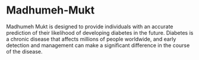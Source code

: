 # Madhumeh-Mukt
Madhumeh Mukt is designed to provide individuals with an accurate prediction of their likelihood of developing diabetes in the future. Diabetes is a chronic disease that affects millions of people worldwide, and early detection and management can make a significant difference in the course of the disease.
